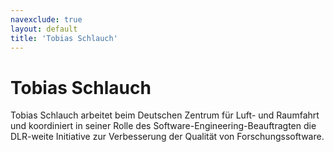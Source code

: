 ```yaml
---
navexclude: true
layout: default
title: 'Tobias Schlauch'
---
```


# Tobias Schlauch

Tobias Schlauch arbeitet beim Deutschen Zentrum für Luft- und Raumfahrt und
koordiniert in seiner Rolle des Software-Engineering-Beauftragten die DLR-weite
Initiative zur Verbesserung der Qualität von Forschungssoftware.